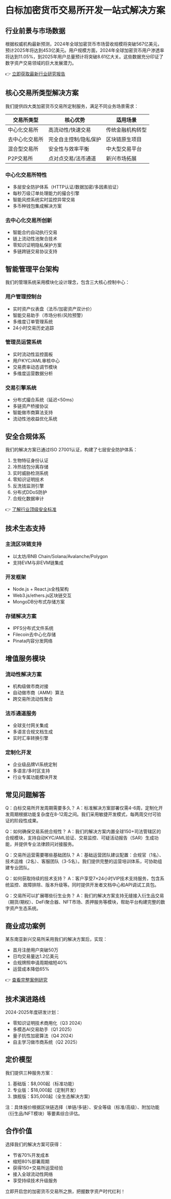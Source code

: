 # 白标加密货币交易所开发一站式解决方案

## 行业前景与市场数据
根据权威机构最新预测，2024年全球加密货币市场营收规模将突破567亿美元，预计2025年将达到453亿美元。用户规模方面，2024年全球加密货币用户渗透率将达到11.05%，到2025年用户总量预计将突破8.61亿大关。这些数据充分印证了数字资产交易领域的巨大发展潜力。

👉 [立即获取最新行业研究报告](https://bit.ly/okx_welcome)

## 核心交易所类型解决方案
我们提供四大类加密货币交易所定制服务，满足不同业务场景需求：

| 交易所类型 | 核心优势 | 适用场景 |
|---------|--------|--------|
| 中心化交易所 | 高流动性/快速交易 | 传统金融机构转型 |
| 去中心化交易所 | 完全自主控制/隐私保护 | 区块链原生项目 |
| 混合型交易所 | 安全性与效率平衡 | 中大型交易平台 |
| P2P交易所 | 点对点交易/法币通道 | 新兴市场拓展 |

### 中心化交易所特性
- 多层安全防护体系（HTTP认证/数据加密/多因素验证）
- 每秒万级订单处理能力的撮合引擎
- 智能风控系统实时监控异常交易
- 多币种钱包集成解决方案

### 去中心化交易所创新
- 智能合约自动执行交易
- 链上流动性池聚合技术
- 零知识证明隐私保护方案
- 多链跨链交易协议支持

## 智能管理平台架构
我们的管理系统采用模块化设计理念，包含三大核心控制中心：

### 用户管理控制台
- 实时资产仪表盘（法币/加密资产双计价）
- 智能交易助手（市场分析/风险预警）
- 多维度订单管理系统
- 24小时交易历史追踪

### 管理员运营系统
- 实时流动性监控面板
- 用户KYC/AML审核中心
- 交易费率动态调节模块
- 多维度运营数据分析

### 交易引擎系统
- 分布式撮合系统（延迟<50ms）
- 多链资产桥接协议
- 智能做市商算法支持
- 流动性池收益优化系统

## 安全合规体系
我们的解决方案已通过ISO 27001认证，构建了七层安全防护体系：
1. 生物特征身份认证
2. 冷热钱包分离存储
3. 实时威胁检测系统
4. 零知识证明技术
5. 反洗钱监测引擎
6. 分布式DDoS防护
7. 合规化数据审计

👉 [了解行业顶级安全标准](https://bit.ly/okx_welcome)

## 技术生态支持
### 主流区块链支持
- 以太坊/BNB Chain/Solana/Avalanche/Polygon
- 支持EVM与非EVM链集成

### 开发框架
- Node.js + React.js全栈架构
- Web3.js/ethers.js区块链交互
- MongoDB分布式存储方案

### 存储解决方案
- IPFS分布式文件系统
- Filecoin去中心化存储
- Pinata内容分发网络

## 增值服务模块
### 流动性解决方案
- 机构级做市商对接
- 自动做市商（AMM）算法
- 跨交易所流动性聚合

### 法币通道服务
- 全球支付网关集成
- 多语言合规文档生成
- 实时汇率转换引擎

### 定制化开发
- 企业级品牌VI系统定制
- 多语言/多时区支持
- 行业专属功能模块开发

## 常见问题解答

Q：白标交易所开发周期需要多久？
A：标准解决方案部署仅需4-6周，定制化开发周期根据功能复杂度在8-12周之间。我们采用敏捷开发模式，每两周交付可验证的阶段性成果。

Q：如何确保交易系统合规性？
A：我们的解决方案内置全球150+司法管辖区的合规模块，支持自动KYC/AML验证、交易监控、可疑活动报告（SAR）生成功能，并提供专业法律顾问对接服务。

Q：交易所运营需要哪些基础团队？
A：基础运营团队建议配置：合规官（1名）、技术运维（2名）、客服团队（3-5名）。我们提供完整的运营培训体系，可协助组建专业团队。

Q：如何获取持续的技术支持？
A：客户享受7×24小时VIP技术支持服务，包含系统监控、故障排除、版本升级等。同时提供开发者文档中心和API调试工具包。

Q：交易所可以扩展哪些衍生业务？
A：我们的解决方案支持无缝接入衍生品交易（期货/期权）、DeFi聚合器、NFT市场、质押服务等模块，帮助平台构建完整的数字资产生态系统。

## 商业成功案例
某东南亚新兴交易所采用我们的解决方案后，实现：
- 首月注册用户突破50万
- 日均交易量达1.2亿美元
- 合规牌照申请周期缩短40%
- 运营成本降低65%

👉 [查看完整案例研究](https://bit.ly/okx_welcome)

## 技术演进路线
2024-2025年度研发计划：
- 零知识证明技术商用化（Q3 2024）
- 多模态AI交易助手（Q1 2025）
- 量子抗性加密算法（Q4 2024）
- 自主学习做市商系统（Q2 2025）

## 定价模型
我们提供三种服务方案：
1. 基础版：$8,000起（标准功能）
2. 专业版：$18,000起（定制开发）
3. 旗舰版：$35,000起（全生态解决方案）

注：具体报价根据区块链选择（单链/多链）、安全等级（标准/高级）、附加功能（衍生品/NFT模块）等要素综合评估。

## 合作价值
选择我们的解决方案可获得：
- 节省70%开发成本
- 缩短80%部署周期
- 获得150+交易所运营经验
- 接入全球流动性网络
- 享受持续技术升级服务

立即开启您的加密货币交易所之旅，把握数字资产时代红利！